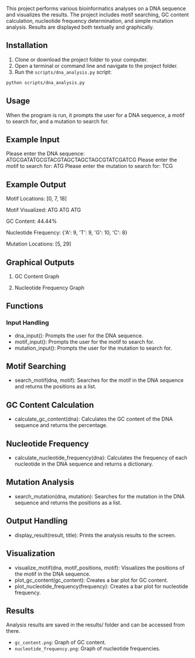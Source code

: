 

This project performs various bioinformatics analyses on a DNA sequence and visualizes the results. The project includes motif searching, GC content calculation, nucleotide frequency determination, and simple mutation analysis. Results are displayed both textually and graphically.



## Installation

1. Clone or download the project folder to your computer.
2. Open a terminal or command line and navigate to the project folder.
3. Run the `scripts/dna_analysis.py` script:

```bash
python scripts/dna_analysis.py
```


## Usage

When the program is run, it prompts the user for a DNA sequence, a motif to search for, and a mutation to search for.

## Example Input

Please enter the DNA sequence: ATGCGATATGCGTACGTAGCTAGCTAGCGTATCGATCG
Please enter the motif to search for: ATG
Please enter the mutation to search for: TCG



## Example Output

Motif Locations:
[0, 7, 18]

Motif Visualized:
ATG    ATG           ATG              

GC Content:
44.44%

Nucleotide Frequency:
{'A': 9, 'T': 9, 'G': 10, 'C': 8}

Mutation Locations:
[5, 29]


## Graphical Outputs

1. GC Content Graph

2. Nucleotide Frequency Graph


## Functions

### Input Handling
 - dna_input(): Prompts the user for the DNA sequence.
 - motif_input(): Prompts the user for the motif to search for.
 - mutation_input(): Prompts the user for the mutation to search for.

## Motif Searching
 - search_motif(dna, motif): Searches for the motif in the DNA sequence and returns the positions as a list.

## GC Content Calculation
 - calculate_gc_content(dna): Calculates the GC content of the DNA sequence and returns the percentage.

## Nucleotide Frequency
 - calculate_nucleotide_frequency(dna): Calculates the frequency of each nucleotide in the DNA sequence and returns a dictionary.

## Mutation Analysis
 - search_mutation(dna, mutation): Searches for the mutation in the DNA sequence and returns the positions as a list.

## Output Handling
 - display_result(result, title): Prints the analysis results to the screen.

## Visualization
 - visualize_motif(dna, motif_positions, motif): Visualizes the positions of the motif in the DNA sequence.
 - plot_gc_content(gc_content): Creates a bar plot for GC content.
 - plot_nucleotide_frequency(frequency): Creates a bar plot for nucleotide frequency.


## Results
Analysis results are saved in the results/ folder and can be accessed from there.
 - `gc_content.png`: Graph of GC content.
 - `nucleotide_frequency.png`: Graph of nucleotide frequencies.


